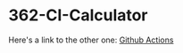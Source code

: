 # 362-CI-Calculator

Here's a link to the other one: [Github Actions](https://github.com/Jacob-Eckroth-School/362-Github-Actions-CI)
